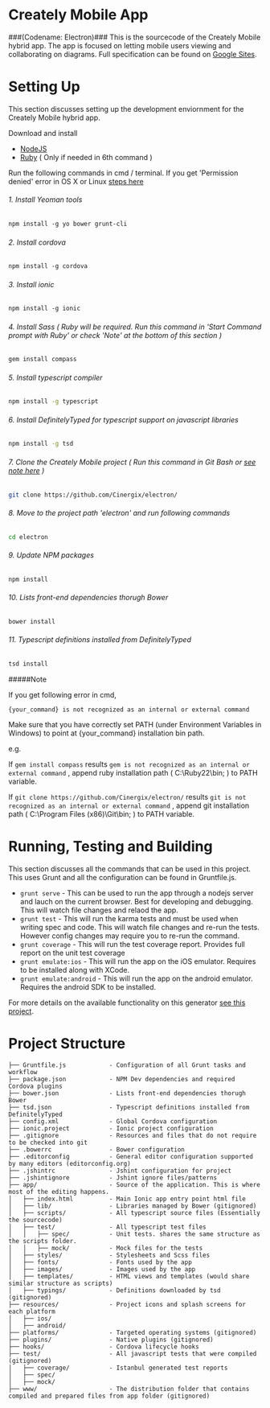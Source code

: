 Creately Mobile App
================
###(Codename: Electron)###
This is the sourcecode of the Creately Mobile hybrid app. The app is focused on letting mobile users viewing and collaborating on diagrams. Full specification can be found on [Google Sites](https://sites.google.com/a/cinergix.com/creately-player-viewer-and-mobile/functional-sepcifications/2-5-creately-mobile).

# Setting Up #
This section discusses setting up the development enviornment for the Creately Mobile hybrid app. 

Download and install

* [NodeJS](https://nodejs.org/en/download/)
* [Ruby](http://rubyinstaller.org/downloads/) ( Only if needed in 6th command  )

Run the following commands in cmd / terminal. If you get 'Permission denied' error in OS X or Linux [ steps  here](https://github.com/sindresorhus/guides/blob/master/npm-global-without-sudo.md)  

###### 1. Install Yeoman tools
 ```sh
 npm install -g yo bower grunt-cli
 ```
###### 2.  Install cordova
```sh
npm install -g cordova
```
###### 3. Install ionic
```sh
npm install -g ionic
```
###### 4. Install Sass ( Ruby will be required. Run this command in 'Start Command prompt with Ruby' or check 'Note' at the bottom of this section )
```sh
gem install compass
```
###### 5. Install typescript compiler
```sh
npm install -g typescript
```
###### 6. Install DefinitelyTyped for typescript support on javascript libraries
```sh
npm install -g tsd
```
###### 7. Clone the Creately Mobile project ( Run this command in Git Bash or [see note here](./Readme.md#user-content-note) )
```sh
git clone https://github.com/Cinergix/electron/ 
```
###### 8. Move to the project path 'electron' and run following commands
```sh
cd electron
```
###### 9. Update NPM packages
```sh
npm install
```
###### 10. Lists front-end dependencies thorugh Bower
```sh
bower install
```
###### 11. Typescript definitions installed from DefinitelyTyped
```sh
tsd install
```

#####Note

If you get following error in cmd,

`{your_command} is not recognized as an internal or external command`

Make sure that you have correctly set PATH (under Environment Variables in Windows) to point at {your_command} installation bin path.

e.g.

If `gem install compass` results `gem is not recognized as an internal or external command`
, append ruby installation path ( C:\Ruby22\bin; ) to PATH variable.

If `git clone https://github.com/Cinergix/electron/` results `git is not recognized as an internal or external command`
, append git installation path ( C:\Program Files (x86)\Git\bin; ) to PATH variable.


# Running, Testing and Building #
This section discusses all the commands that can be used in this project. This uses Grunt and all the configuration can be found in Gruntfile.js.

* `grunt serve` - This can be used to run the app through a nodejs server and lauch on the current browser. Best for developing and debugging. This will watch file changes and relaod the app.
* `grunt test` - This will run the karma tests and must be used when writing spec and code. This will watch file changes and re-run the tests. However config changes may require you to re-run the command.
* `grunt coverage` - This will run the test coverage report. Provides full report on the unit test coverage
* `grunt emulate:ios` - This will run the app on the iOS emulator. Requires to be installed along with XCode.
* `grunt emulate:android` - This will run the app on the android emulator. Requires the android SDK to be installed. 

For more details on the available functionality on this generator [see this project](https://github.com/diegonetto/generator-ionic/blob/master/README.md).

# Project Structure #

    ├── Gruntfile.js            - Configuration of all Grunt tasks and workflow
    ├── package.json            - NPM Dev dependencies and required Cordova plugins
    ├── bower.json              - Lists front-end dependencies thorugh Bower
    ├── tsd.json                - Typescript definitions installed from DefinitelyTyped 
    ├── config.xml              - Global Cordova configuration
    ├── ionic.project           - Ionic project configuration
    ├── .gitignore              - Resources and files that do not require to be checked into git
    ├── .bowerrc                - Bower configuration
    ├── .editorconfig           - General editor configuration supported by many editors (editorconfig.org)
    ├── .jshintrc               - Jshint configuration for project
    ├── .jshintignore           - Jshint ignore files/patterns
    ├── app/                    - Source of the application. This is where most of the editing happens.
    │   ├── index.html          - Main Ionic app entry point html file
    │   ├── lib/                - Libraries managed by Bower (gitignored)
    │   ├── scripts/            - All typescript source files (Essentially the sourcecode)
    │   ├── test/               - All typescript test files
    │   │   ├── spec/           - Unit tests. shares the same structure as the scripts folder.
    │   │   ├── mock/           - Mock files for the tests
    │   ├── styles/             - Stylesheets and Scss files
    │   ├── fonts/              - Fonts used by the app
    │   ├── images/             - Images used by the app
    │   ├── templates/          - HTML views and templates (would share similar structure as scripts)
    │   ├── typings/            - Definitions downloaded by tsd (gitignored)
    ├── resources/              - Project icons and splash screens for each platform
    │   ├── ios/
    │   ├── android/
    ├── platforms/              - Targeted operating systems (gitignored)
    ├── plugins/                - Native plugins (gitignored)
    ├── hooks/                  - Cordova lifecycle hooks
    ├── test/                   - All javascript tests that were compiled (gitignored)
    │   ├── coverage/           - Istanbul generated test reports
    │   ├── spec/
    │   ├── mock/
    ├── www/                    - The distribution folder that contains compiled and prepared files from app folder (gitignored)
